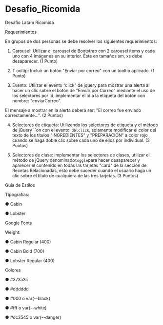 # Desafio_Ricomida
Desafio Latam Ricomida

Requerimientos

En grupos de dos personas se debe resolver los siguientes requerimientos:

1. Carousel: Utilizar el carousel de Bootstrap con 2 carousel ítems y cada uno con 4
imágenes en su interior. Éste en tamaños sm, xs debe desaparecer. (1 Punto)

2. T ooltip: Incluir un botón "Enviar por correo" con un tooltip aplicado. (1 Punto)

3. Evento: Utilizar el evento “click” de jquery para mostrar una alerta al hacer un clic
sobre el botón de "Enviar por Correo" mediante el uso de los selectores por Id,
implementar el id a la etiqueta del botón con nombre: "enviarCorreo". 

El mensaje a mostrar en la alerta deberá ser: "El correo fue enviado correctamente...". (2 Puntos)

4. Selectores de etiqueta: Utilizando los selectores de etiqueta y el método de jQuery ``on con el evento` dblclick`, solamente modificar el color del texto de los títulos
"INGREDIENTES" y "PREPARACIÓN" a color rojo cuando se haga doble clic sobre
cada uno de ellos por individual. (3 Puntos)

5. Selectores de clase: Implementar los selectores de clases, utilizar el método de
jQuery denominado`toggle`para hacer desaparecer y aparecer el contenido en todas
las tarjetas "card" de la sección de Recetas Relacionadas, esto debe suceder cuando
el usuario haga un clic sobre el título de cualquiera de las tres tarjetas. (3 Puntos)

Guía de Estilos

Tipografías:

● Cabin

● Lobster

Google Fonts

Weight:

● Cabin Regular (400)

● Cabin Bold (700)

● Lobster Regular (400)

Colores

● #373a3c

● #dddddd

● #000 o var(--black)

● #fff o var(--white)

● #dc3545 o var(--danger)
